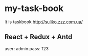 # my-task-book
It is taskbook http://suliko.zzz.com.ua/
## React + Redux + Antd
user: admin
pass: 123
